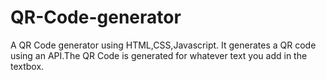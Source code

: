 # QR-Code-generator
A QR Code generator using HTML,CSS,Javascript. It generates a QR code using an API.The QR Code is generated for whatever text you add in the textbox.

